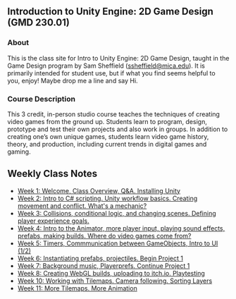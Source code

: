 ## Introduction to Unity Engine: 2D Game Design (GMD 230.01)

### About
This is the class site for Intro to Unity Engine: 2D Game Design, taught in the Game Design program by Sam Sheffield (ssheffield@mica.edu). It is primarily intended for student use, but if what you find seems helpful to you, enjoy! Maybe drop me a line and say Hi.

### Course Description
This 3 credit, in-person studio course teaches the techniques of creating video games from the ground up. Students learn to program, design, prototype and test their own projects and also work in groups. In addition to creating one’s own unique games, students learn video game history, theory, and production, including current trends in digital games and gaming.


## Weekly Class Notes
- [Week 1: Welcome, Class Overview, Q&A. Installing Unity](week1.md)
- [Week 2: Intro to C# scripting. Unity workflow basics. Creating movement and conflict. What's a mechanic?](week2.md)
- [Week 3: Collisions, conditional logic, and changing scenes. Defining player experience goals.](week3.md)
- [Week 4: Intro to the Animator, more player input, playing sound effects, prefabs, making builds. Where do video games come from?](week4.md)
- [Week 5: Timers, Commmunication between GameObjects, Intro to UI (1/2)](week5.md)
- [Week 6: Instantiating prefabs, projectiles. Begin Project 1](week6.md)
- [Week 7: Background music, Playerprefs. Continue Project 1](week7.md)
- [Week 8: Creating WebGL builds, uploading to itch.io. Playtesting](week8.md)
- [Week 10: Working with Tilemaps. Camera following. Sorting Layers](week10.md)
- [Week 11: More Tilemaps. More Animation](week11.md)
